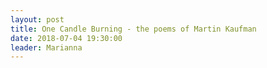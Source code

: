 ```yaml
---
layout: post
title: One Candle Burning - the poems of Martin Kaufman
date: 2018-07-04 19:30:00
leader: Marianna 
---
```

